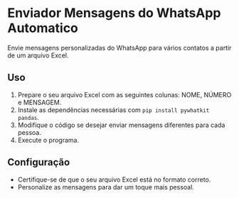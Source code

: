 # Enviador Mensagens do WhatsApp Automatico

Envie mensagens personalizadas do WhatsApp para vários contatos a partir de um arquivo Excel.

## Uso

1. Prepare o seu arquivo Excel com as seguintes colunas: NOME, NÚMERO e MENSAGEM.
2. Instale as dependências necessárias com `pip install pywhatkit pandas`.
3. Modifique o código se desejar enviar mensagens diferentes para cada pessoa.
4. Execute o programa.

## Configuração

- Certifique-se de que o seu arquivo Excel está no formato correto.
- Personalize as mensagens para dar um toque mais pessoal.

